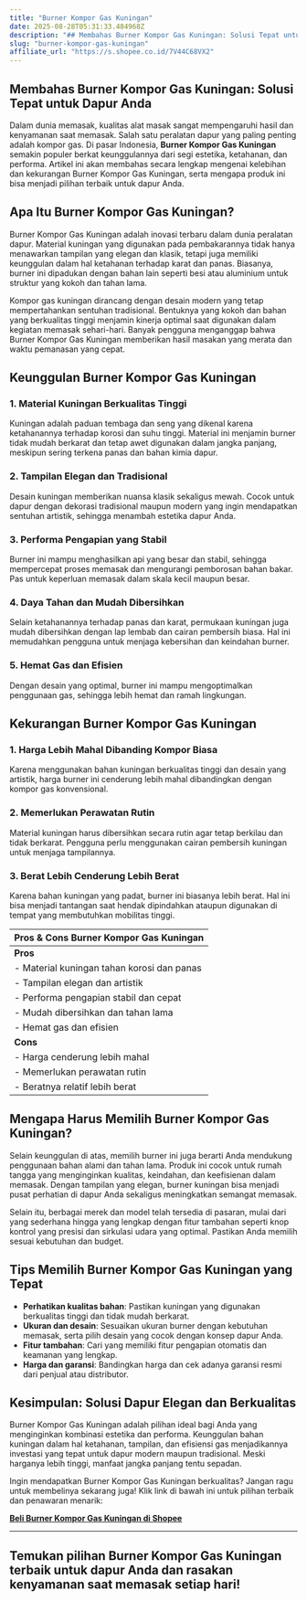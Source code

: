 ```yaml
---
title: "Burner Kompor Gas Kuningan"
date: 2025-08-28T05:31:33.484968Z
description: "## Membahas Burner Kompor Gas Kuningan: Solusi Tepat untuk Dapur Anda..."
slug: "burner-kompor-gas-kuningan"
affiliate_url: "https://s.shopee.co.id/7V44C68VX2"
---
```

## Membahas Burner Kompor Gas Kuningan: Solusi Tepat untuk Dapur Anda

Dalam dunia memasak, kualitas alat masak sangat mempengaruhi hasil dan kenyamanan saat memasak. Salah satu peralatan dapur yang paling penting adalah kompor gas. Di pasar Indonesia, **Burner Kompor Gas Kuningan** semakin populer berkat keunggulannya dari segi estetika, ketahanan, dan performa. Artikel ini akan membahas secara lengkap mengenai kelebihan dan kekurangan Burner Kompor Gas Kuningan, serta mengapa produk ini bisa menjadi pilihan terbaik untuk dapur Anda.

## Apa Itu Burner Kompor Gas Kuningan?

Burner Kompor Gas Kuningan adalah inovasi terbaru dalam dunia peralatan dapur. Material kuningan yang digunakan pada pembakarannya tidak hanya menawarkan tampilan yang elegan dan klasik, tetapi juga memiliki keunggulan dalam hal ketahanan terhadap karat dan panas. Biasanya, burner ini dipadukan dengan bahan lain seperti besi atau aluminium untuk struktur yang kokoh dan tahan lama.

Kompor gas kuningan dirancang dengan desain modern yang tetap mempertahankan sentuhan tradisional. Bentuknya yang kokoh dan bahan yang berkualitas tinggi menjamin kinerja optimal saat digunakan dalam kegiatan memasak sehari-hari. Banyak pengguna menganggap bahwa Burner Kompor Gas Kuningan memberikan hasil masakan yang merata dan waktu pemanasan yang cepat.

## Keunggulan Burner Kompor Gas Kuningan

### 1. **Material Kuningan Berkualitas Tinggi**

Kuningan adalah paduan tembaga dan seng yang dikenal karena ketahanannya terhadap korosi dan suhu tinggi. Material ini menjamin burner tidak mudah berkarat dan tetap awet digunakan dalam jangka panjang, meskipun sering terkena panas dan bahan kimia dapur.

### 2. **Tampilan Elegan dan Tradisional**

Desain kuningan memberikan nuansa klasik sekaligus mewah. Cocok untuk dapur dengan dekorasi tradisional maupun modern yang ingin mendapatkan sentuhan artistik, sehingga menambah estetika dapur Anda.

### 3. **Performa Pengapian yang Stabil**

Burner ini mampu menghasilkan api yang besar dan stabil, sehingga mempercepat proses memasak dan mengurangi pemborosan bahan bakar. Pas untuk keperluan memasak dalam skala kecil maupun besar.

### 4. **Daya Tahan dan Mudah Dibersihkan**

Selain ketahanannya terhadap panas dan karat, permukaan kuningan juga mudah dibersihkan dengan lap lembab dan cairan pembersih biasa. Hal ini memudahkan pengguna untuk menjaga kebersihan dan keindahan burner.

### 5. **Hemat Gas dan Efisien**

Dengan desain yang optimal, burner ini mampu mengoptimalkan penggunaan gas, sehingga lebih hemat dan ramah lingkungan.

## Kekurangan Burner Kompor Gas Kuningan

### 1. **Harga Lebih Mahal Dibanding Kompor Biasa**

Karena menggunakan bahan kuningan berkualitas tinggi dan desain yang artistik, harga burner ini cenderung lebih mahal dibandingkan dengan kompor gas konvensional.

### 2. **Memerlukan Perawatan Rutin**

Material kuningan harus dibersihkan secara rutin agar tetap berkilau dan tidak berkarat. Pengguna perlu menggunakan cairan pembersih kuningan untuk menjaga tampilannya.

### 3. **Berat Lebih Cenderung Lebih Berat**

Karena bahan kuningan yang padat, burner ini biasanya lebih berat. Hal ini bisa menjadi tantangan saat hendak dipindahkan ataupun digunakan di tempat yang membutuhkan mobilitas tinggi.

| Pros & Cons Burner Kompor Gas Kuningan |
|----------------------------------------|
| **Pros**                              |
| - Material kuningan tahan korosi dan panas |
| - Tampilan elegan dan artistik       |
| - Performa pengapian stabil dan cepat |
| - Mudah dibersihkan dan tahan lama  |
| - Hemat gas dan efisien             |
| **Cons**                              |
| - Harga cenderung lebih mahal       |
| - Memerlukan perawatan rutin       |
| - Beratnya relatif lebih berat     |

## Mengapa Harus Memilih Burner Kompor Gas Kuningan?

Selain keunggulan di atas, memilih burner ini juga berarti Anda mendukung penggunaan bahan alami dan tahan lama. Produk ini cocok untuk rumah tangga yang menginginkan kualitas, keindahan, dan keefisienan dalam memasak. Dengan tampilan yang elegan, burner kuningan bisa menjadi pusat perhatian di dapur Anda sekaligus meningkatkan semangat memasak.

Selain itu, berbagai merek dan model telah tersedia di pasaran, mulai dari yang sederhana hingga yang lengkap dengan fitur tambahan seperti knop kontrol yang presisi dan sirkulasi udara yang optimal. Pastikan Anda memilih sesuai kebutuhan dan budget.

## Tips Memilih Burner Kompor Gas Kuningan yang Tepat

- **Perhatikan kualitas bahan**: Pastikan kuningan yang digunakan berkualitas tinggi dan tidak mudah berkarat.
- **Ukuran dan desain**: Sesuaikan ukuran burner dengan kebutuhan memasak, serta pilih desain yang cocok dengan konsep dapur Anda.
- **Fitur tambahan**: Cari yang memiliki fitur pengapian otomatis dan keamanan yang lengkap.
- **Harga dan garansi**: Bandingkan harga dan cek adanya garansi resmi dari penjual atau distributor.

## Kesimpulan: Solusi Dapur Elegan dan Berkualitas

Burner Kompor Gas Kuningan adalah pilihan ideal bagi Anda yang menginginkan kombinasi estetika dan performa. Keunggulan bahan kuningan dalam hal ketahanan, tampilan, dan efisiensi gas menjadikannya investasi yang tepat untuk dapur modern maupun tradisional. Meski harganya lebih tinggi, manfaat jangka panjang tentu sepadan.

Ingin mendapatkan Burner Kompor Gas Kuningan berkualitas? Jangan ragu untuk membelinya sekarang juga! Klik link di bawah ini untuk pilihan terbaik dan penawaran menarik:

[**Beli Burner Kompor Gas Kuningan di Shopee**](https://s.shopee.co.id/7V44C68VX2)

---

## Temukan pilihan Burner Kompor Gas Kuningan terbaik untuk dapur Anda dan rasakan kenyamanan saat memasak setiap hari!